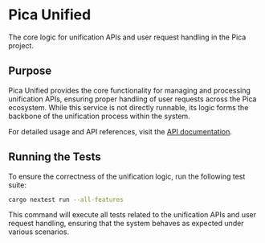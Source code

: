 # Pica Unified

The core logic for unification APIs and user request handling in the Pica project.

## Purpose

Pica Unified provides the core functionality for managing and processing unification APIs, ensuring proper handling of user requests across the Pica ecosystem. While this service is not directly runnable, its logic forms the backbone of the unification process within the system.

For detailed usage and API references, visit the [API documentation](https://docs.picaos.com).

## Running the Tests

To ensure the correctness of the unification logic, run the following test suite:

```bash
cargo nextest run --all-features
```

This command will execute all tests related to the unification APIs and user request handling, ensuring that the system behaves as expected under various scenarios.
